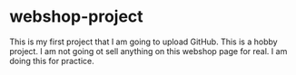 # webshop-project

This is my first project that I am going to upload GitHub.
This is a hobby project.
I am not going ot sell anything on this webshop page for real.
I am doing this for practice.

